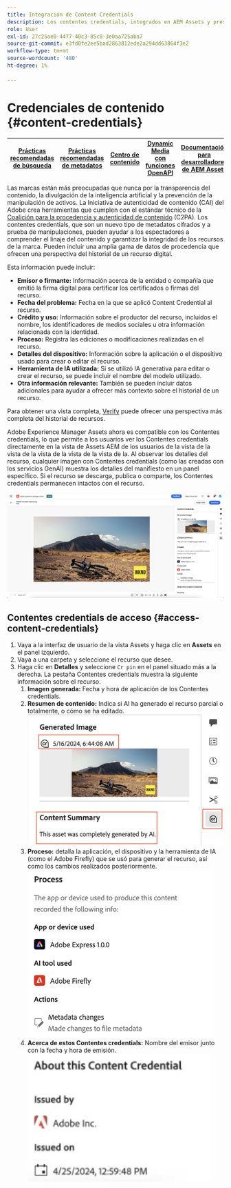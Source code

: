 ```yaml
---
title: Integración de Content Credentials
description: Los contentes credentials, integrados en AEM Assets y presentados en la vista de Assets, pueden ofrecer contexto sobre el historial de un recurso, incluido cómo se creó y quién participó en su creación. Al igual que una etiqueta nutricional para el contenido digital, los Contentes credentials pueden ayudar a aumentar la transparencia y generar confianza con las audiencias.
role: User
exl-id: 27c25ae0-4477-40c3-85c8-3e0aa725aba7
source-git-commit: e3fd0fe2ee5bad2863812ede2a294dd63864f3e2
workflow-type: tm+mt
source-wordcount: '480'
ht-degree: 1%

---
```


# Credenciales de contenido {#content-credentials}

| [Prácticas recomendadas de búsqueda](/help/assets/search-best-practices.md) | [Prácticas recomendadas de metadatos](/help/assets/metadata-best-practices.md) | [Centro de contenido](/help/assets/product-overview.md) | [Dynamic Media con funciones OpenAPI](/help/assets/dynamic-media-open-apis-overview.md) | [Documentación para desarrolladores de AEM Assets](https://developer.adobe.com/experience-cloud/experience-manager-apis/) |
| ------------- | --------------------------- |---------|----|-----|

Las marcas están más preocupadas que nunca por la transparencia del contenido, la divulgación de la inteligencia artificial y la prevención de la manipulación de activos. La Iniciativa de autenticidad de contenido (CAI) del Adobe crea herramientas que cumplen con el estándar técnico de la [Coalición para la procedencia y autenticidad de contenido](https://c2pa.org/specifications/specifications/1.1/specs/C2PA_Specification.html#_trust_model) (C2PA). Los contentes credentials, que son un nuevo tipo de metadatos cifrados y a prueba de manipulaciones, pueden ayudar a los espectadores a comprender el linaje del contenido y garantizar la integridad de los recursos de la marca. Pueden incluir una amplia gama de datos de procedencia que ofrecen una perspectiva del historial de un recurso digital.

Esta información puede incluir:

* **Emisor o firmante:** Información acerca de la entidad o compañía que emitió la firma digital para certificar los certificados o firmas del recurso.
* **Fecha del problema:** Fecha en la que se aplicó Content Credential al recurso.
* **Crédito y uso:** Información sobre el productor del recurso, incluidos el nombre, los identificadores de medios sociales u otra información relacionada con la identidad.
* **Proceso:** Registra las ediciones o modificaciones realizadas en el recurso.
* **Detalles del dispositivo:** Información sobre la aplicación o el dispositivo usado para crear o editar el recurso.
* **Herramienta de IA utilizada:** Si se utilizó IA generativa para editar o crear el recurso, se puede incluir el nombre del modelo utilizado.
* **Otra información relevante:** También se pueden incluir datos adicionales para ayudar a ofrecer más contexto sobre el historial de un recurso.

Para obtener una vista completa, [Verify](https://contentcredentials.org/verify) puede ofrecer una perspectiva más completa del historial de recursos.

Adobe Experience Manager Assets ahora es compatible con los Contentes credentials, lo que permite a los usuarios ver los Contentes credentials directamente en la vista de Assets AEM de los usuarios de la vista de la vista de la vista de la vista de la vista de la. Al observar los detalles del recurso, cualquier imagen con Contentes credentials (como las creadas con los servicios GenAI) muestra los detalles del manifiesto en un panel específico. Si el recurso se descarga, publica o comparte, los Contentes credentials permanecen intactos con el recurso.

![recursos](/help/assets/assets/content-credentials.png)

## Contentes credentials de acceso {#access-content-credentials}

1. Vaya a la interfaz de usuario de la vista Assets y haga clic en **Assets** en el panel izquierdo.
1. Vaya a una carpeta y seleccione el recurso que desee.
1. Haga clic en **Detalles** y seleccione `Cr pin` en el panel situado más a la derecha. La pestaña Contentes credentials muestra la siguiente información sobre el recurso.
   1. **Imagen generada:** Fecha y hora de aplicación de los Contentes credentials.
   1. **Resumen de contenido:** Indica si AI ha generado el recurso parcial o totalmente, o cómo se ha editado.
      ![contentes credentials](/help/assets/assets/content-credentials1.png)
   1. **Proceso:** detalla la aplicación, el dispositivo y la herramienta de IA (como el Adobe Firefly) que se usó para generar el recurso, así como los cambios realizados posteriormente.
      ![proceso](/help/assets/assets/CR-Process.png)
   1. **Acerca de estos Contentes credentials:** Nombre del emisor junto con la fecha y hora de emisión.
      ![emisor](/help/assets/assets/CR-issuer.png)
